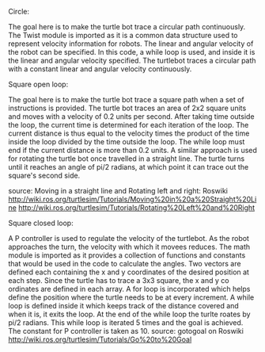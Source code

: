 Circle:

The goal here is to make the turtle bot trace a circular path continuously. The Twist module is imported as it is a common data structure used to represent velocity information for robots.
The linear and angular velocity of the robot can be specified.
In this code, a while loop is used, and inside it is the linear and angular velocity specified. The turtlebot traces a circular path with a constant linear and angular velocity continuously.
 

Square open loop:

The goal here is to make the turtle bot trace a square path when a set of instructions is provided.
The turtle bot traces an area of 2x2 square units and moves with a velocity of 0.2 units per second.
After taking time outside the loop, the current time is determined for each iteration of the loop.
The current distance is thus equal to the velocity times the product of the time inside the loop divided by the time outside the loop.
The while loop must end if the current distance is more than 0.2 units.
A similar approach is used for rotating the turtle bot once travelled in a straight line.
The turtle turns until it reaches an angle of pi/2 radians, at which point it can trace out the square's second side.


source: Moving in a straight line and Rotating left and right: Roswiki
http://wiki.ros.org/turtlesim/Tutorials/Moving%20in%20a%20Straight%20Line
http://wiki.ros.org/turtlesim/Tutorials/Rotating%20Left%20and%20Right



Square closed loop:

A P controller is used to regulate the velocity of the turtlebot. As the robot approaches the turn, the velocity with which it movees reduces.
The math module is imported as it provides a collection of functions and constants that would be used in the code to calculate the angles.
Two vectors are defined each containing the x and y coordinates of the desired position at each step.
Since the turtle has to trace a 3x3 square, the x and y co ordinates are defined in each array.
A for loop is incorporated which helps define the position where the turtle needs to be at every increment.
A while loop is defined inside it which keeps track of the distance covered and when it is, it exits the loop.
At the end of the while loop the turlte roates by pi/2 radians.
This while loop is iterated 5 times and the goal is achieved.
The constant for P controller is taken as 10.
source: gotogoal on Roswiki
http://wiki.ros.org/turtlesim/Tutorials/Go%20to%20Goal